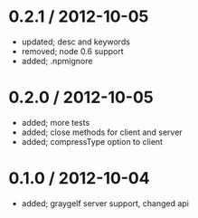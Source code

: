 
0.2.1 / 2012-10-05 
==================

  * updated; desc and keywords
  * removed; node 0.6 support
  * added; .npmignore

0.2.0 / 2012-10-05 
==================

  * added; more tests
  * added; close methods for client and server
  * added; compressType option to client

0.1.0 / 2012-10-04 
==================

  * added; graygelf server support, changed api
